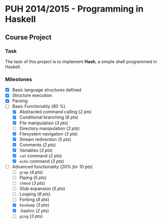 # PUH 2014/2015 - Programming in Haskell
## Course Project

### Task
The task of this project is to implement **Hash**, a simple shell programmed in Haskell.


### Milestones
- [x] Basic language structures defined
- [x] Structure execution
- [x] Parsing
- [ ] Basic Functionality (*80 %*)
    - [x] Abstracted command calling (*2 pts*)
    - [x] Conditional branching (*6 pts*)
    - [x] File manipulation (*3 pts*)
    - [ ] Directory manipulation (*3 pts*)
    - [x] Filesystem navigation (*3 pts*)
    - [x] Stream redirection (*5 pts*)
    - [x] Comments (*2 pts*)
    - [x] Variables (*3 pts*)
    - [x] `cat` command (*2 pts*)
    - [x] `echo` command (*3 pts*)
- [ ] Advanced functionality (*20% for 10 pts*)
    - [ ] `grep` (*4 pts*)
    - [ ] Piping (*5 pts*)
    - [ ] `chmod` (*3 pts*)
    - [ ] Glob expansion (*5 pts*)
    - [ ] Looping (*8 pts*)
    - [ ] Forking (*8 pts*)
    - [x] `hexdump` (*3 pts*)
    - [x] .hashrc (*2 pts*)
    - [ ] `ping` (*3 pts*)
